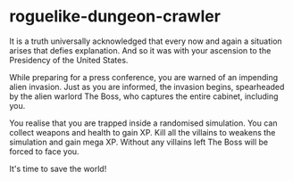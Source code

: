 # roguelike-dungeon-crawler

It is a truth universally acknowledged that every now and again
a situation arises that defies explanation. And so it was with your
ascension to the Presidency of the United States.

While preparing for a press conference, you are warned of an
impending alien invasion. Just as you are informed, the invasion
begins, spearheaded by the alien warlord The Boss, who captures
the entire cabinet, including you.

You realise that you are trapped inside a randomised simulation.
You can collect weapons and health to gain XP. Kill all the villains
to weakens the simulation and gain mega XP. Without any villains
left The Boss will be forced to face you.

It's time to save the world!
